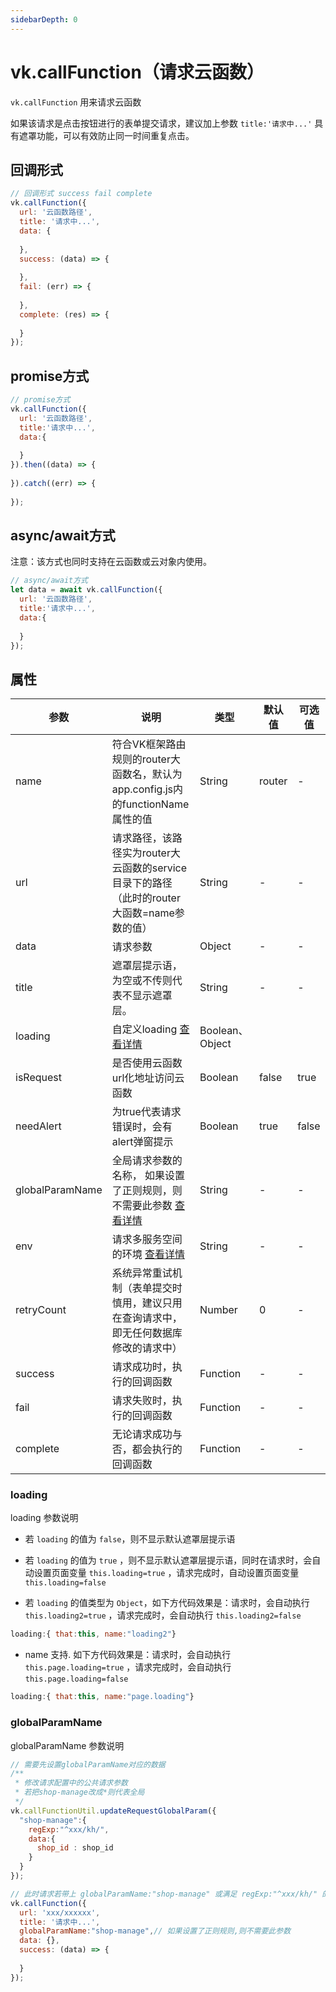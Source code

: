 ```yaml
---
sidebarDepth: 0
---
```


# vk.callFunction（请求云函数）

`vk.callFunction` 用来请求云函数

如果该请求是点击按钮进行的表单提交请求，建议加上参数 `title:'请求中...'` 具有遮罩功能，可以有效防止同一时间重复点击。

## 回调形式 

```js
// 回调形式 success fail complete
vk.callFunction({
  url: '云函数路径',
  title: '请求中...',
  data: {
    
  },
  success: (data) => {
    
  },
  fail: (err) => {
    
  },
  complete: (res) => {
    
  }
});
```

## promise方式

```js
// promise方式
vk.callFunction({
  url: '云函数路径',
  title:'请求中...',
  data:{
    
  }
}).then((data) => {
  
}).catch((err) => {
  
});
```

## async/await方式

注意：该方式也同时支持在云函数或云对象内使用。

```js
// async/await方式
let data = await vk.callFunction({
  url: '云函数路径',
  title:'请求中...',
  data:{
    
  }
});
``` 

## 属性

| 参数             | 说明                           | 类型    | 默认值  | 可选值 |
|------------------|-------------------------------|---------|--------|-------|
| name             | 符合VK框架路由规则的router大函数名，默认为app.config.js内的functionName属性的值 | String  | router | -  |
| url              | 请求路径，该路径实为router大云函数的service目录下的路径（此时的router大函数=name参数的值） | String | - | - |
| data             | 请求参数 | Object  | - | -  |
| title            | 遮罩层提示语，为空或不传则代表不显示遮罩层。 | String  | - | -  |
| loading          | 自定义loading [查看详情](#loading) | Boolean、Object  |
| isRequest        | 是否使用云函数url化地址访问云函数 | Boolean  | false | true |
| needAlert        | 为true代表请求错误时，会有alert弹窗提示 | Boolean  | true | false |
| globalParamName  | 全局请求参数的名称， 如果设置了正则规则，则不需要此参数  [查看详情](#globalparamname)  | String  | - | - |
| env              | 请求多服务空间的环境 [查看详情](https://vkdoc.fsq.pub/client/question/q9.html#%E5%89%8D%E7%AB%AF%E8%AF%B7%E6%B1%82%E5%A4%9A%E6%9C%8D%E5%8A%A1%E7%A9%BA%E9%97%B4)| String  | - | - |
| retryCount       | 系统异常重试机制（表单提交时慎用，建议只用在查询请求中，即无任何数据库修改的请求中） | Number  | 0 | - |
| success          | 请求成功时，执行的回调函数 | Function  | - | - |
| fail             | 请求失败时，执行的回调函数 | Function  | - | - |
| complete         | 无论请求成功与否，都会执行的回调函数 | Function  | - | - |

### loading

loading 参数说明

* 若 `loading` 的值为 `false`，则不显示默认遮罩层提示语

* 若 `loading` 的值为 `true` ，则不显示默认遮罩层提示语，同时在请求时，会自动设置页面变量 `this.loading=true` ，请求完成时，自动设置页面变量 `this.loading=false`

* 若 `loading` 的值类型为 `Object`，如下方代码效果是：请求时，会自动执行 `this.loading2=true` ，请求完成时，会自动执行 `this.loading2=false`

```js
loading:{ that:this, name:"loading2"}
```

* name 支持. 如下方代码效果是：请求时，会自动执行 `this.page.loading=true` ，请求完成时，会自动执行 `this.page.loading=false`

```js
loading:{ that:this, name:"page.loading"}
```

### globalParamName

globalParamName 参数说明

```js
// 需要先设置globalParamName对应的数据
/**
 * 修改请求配置中的公共请求参数
 * 若把shop-manage改成*则代表全局
 */
vk.callFunctionUtil.updateRequestGlobalParam({
  "shop-manage":{
    regExp:"^xxx/kh/",
    data:{
      shop_id : shop_id
    }
  }
});

// 此时请求若带上 globalParamName:"shop-manage" 或满足 regExp:"^xxx/kh/" 的正则规则，则请求参数会自动带上 shop_id
vk.callFunction({
  url: 'xxx/xxxxxx',
  title: '请求中...',
  globalParamName:"shop-manage",// 如果设置了正则规则,则不需要此参数
  data: {},
  success: (data) => {
    
  }
});
```